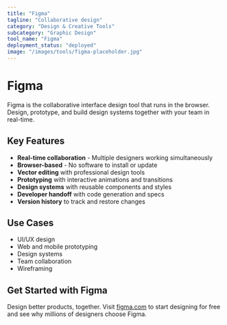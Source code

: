 ```yaml
---
title: "Figma"
tagline: "Collaborative design"
category: "Design & Creative Tools"
subcategory: "Graphic Design"
tool_name: "Figma"
deployment_status: "deployed"
image: "/images/tools/figma-placeholder.jpg"
---
```


# Figma

Figma is the collaborative interface design tool that runs in the browser. Design, prototype, and build design systems together with your team in real-time.

## Key Features

- **Real-time collaboration** - Multiple designers working simultaneously
- **Browser-based** - No software to install or update
- **Vector editing** with professional design tools
- **Prototyping** with interactive animations and transitions
- **Design systems** with reusable components and styles
- **Developer handoff** with code generation and specs
- **Version history** to track and restore changes

## Use Cases

- UI/UX design
- Web and mobile prototyping
- Design systems
- Team collaboration
- Wireframing

## Get Started with Figma

Design better products, together. Visit [figma.com](https://www.figma.com) to start designing for free and see why millions of designers choose Figma.